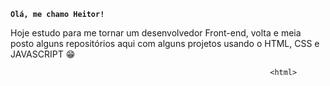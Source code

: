 **`Olá, me chamo Heitor!`**

Hoje estudo para me tornar um desenvolvedor Front-end, volta e meia posto alguns repositórios 
aqui com alguns projetos usando o HTML, CSS e JAVASCRIPT 😁

                                                              <html>

 
